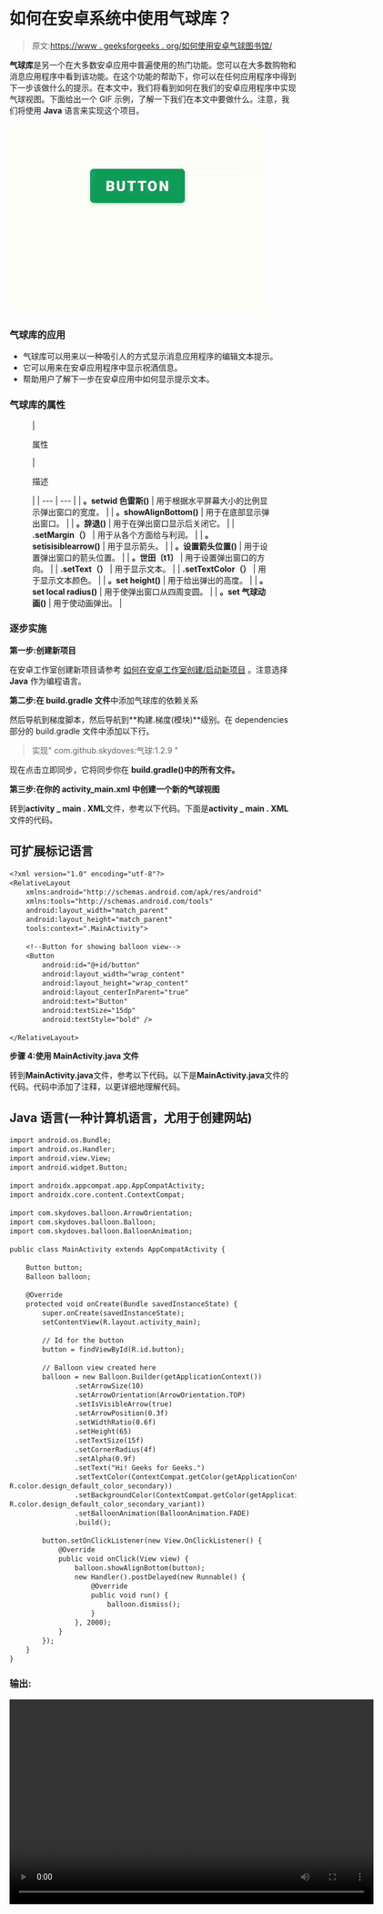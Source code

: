# 如何在安卓系统中使用气球库？

> 原文:[https://www . geeksforgeeks . org/如何使用安卓气球图书馆/](https://www.geeksforgeeks.org/how-to-use-balloon-library-in-android/)

**气球库**是另一个在大多数安卓应用中普遍使用的热门功能。您可以在大多数购物和消息应用程序中看到该功能。在这个功能的帮助下，你可以在任何应用程序中得到下一步该做什么的提示。在本文中，我们将看到如何在我们的安卓应用程序中实现气球视图。下面给出一个 GIF 示例，了解一下我们在本文中要做什么。注意，我们将使用 **Java** 语言来实现这个项目。

![ Balloon Library in Android Sample GIF](img/6bb8a5a42844972bb7bc1e0c9342fabb.png)

### 气球库的应用

*   气球库可以用来以一种吸引人的方式显示消息应用程序的编辑文本提示。
*   它可以用来在安卓应用程序中显示祝酒信息。
*   帮助用户了解下一步在安卓应用中如何显示提示文本。

### **气球库的属性**

<figure class="table">

| 

属性

 | 

描述

 |
| --- | --- |
| **。setwid 色雷斯()** | 用于根据水平屏幕大小的比例显示弹出窗口的宽度。 |
| **。showAlignBottom()** | 用于在底部显示弹出窗口。 |
| **。辞退()** | 用于在弹出窗口显示后关闭它。 |
| **.setMargin（）** | 用于从各个方面给与利润。 |
| **。setisisiblearrow()** | 用于显示箭头。 |
| **。设置箭头位置()** | 用于设置弹出窗口的箭头位置。 |
| **。世田〔t1〕** | 用于设置弹出窗口的方向。 |
| **.setText（）** | 用于显示文本。 |
| **.setTextColor（）** | 用于显示文本颜色。 |
| **。set height()** | 用于给出弹出的高度。 |
| **。set local radius()** | 用于使弹出窗口从四周变圆。 |
| **。set 气球动画()** | 用于使动画弹出。 |

</figure>

### 逐步实施

**第一步:创建新项目**

在安卓工作室创建新项目请参考 [如何在安卓工作室创建/启动新项目](https://www.geeksforgeeks.org/android-how-to-create-start-a-new-project-in-android-studio/) 。注意选择 **Java** 作为编程语言。

**第二步:在 build.gradle 文件**中添加气球库的依赖关系

然后导航到梯度脚本，然后导航到**构建.梯度(模块)**级别。在 dependencies 部分的 build.gradle 文件中添加以下行。

> 实现" com.github.skydoves:气球:1.2.9 "

现在点击立即同步，它将同步你在 **build.gradle()中的所有文件。**

**第三步:在你的 activity_main.xml 中创建一个新的气球视图**

转到**activity _ main . XML**文件，参考以下代码。下面是**activity _ main . XML**文件的代码。

## 可扩展标记语言

```
<?xml version="1.0" encoding="utf-8"?>
<RelativeLayout 
    xmlns:android="http://schemas.android.com/apk/res/android"
    xmlns:tools="http://schemas.android.com/tools"
    android:layout_width="match_parent"
    android:layout_height="match_parent"
    tools:context=".MainActivity">

    <!--Button for showing balloon view-->
    <Button
        android:id="@+id/button"
        android:layout_width="wrap_content"
        android:layout_height="wrap_content"
        android:layout_centerInParent="true"
        android:text="Button"
        android:textSize="15dp"
        android:textStyle="bold" />

</RelativeLayout>
```

**步骤 4:使用 MainActivity.java 文件**

转到**MainActivity.java**文件，参考以下代码。以下是**MainActivity.java**文件的代码。代码中添加了注释，以更详细地理解代码。

## Java 语言(一种计算机语言，尤用于创建网站)

```
import android.os.Bundle;
import android.os.Handler;
import android.view.View;
import android.widget.Button;

import androidx.appcompat.app.AppCompatActivity;
import androidx.core.content.ContextCompat;

import com.skydoves.balloon.ArrowOrientation;
import com.skydoves.balloon.Balloon;
import com.skydoves.balloon.BalloonAnimation;

public class MainActivity extends AppCompatActivity {

    Button button;
    Balloon balloon;

    @Override
    protected void onCreate(Bundle savedInstanceState) {
        super.onCreate(savedInstanceState);
        setContentView(R.layout.activity_main);

        // Id for the button
        button = findViewById(R.id.button);

        // Balloon view created here
        balloon = new Balloon.Builder(getApplicationContext())
                .setArrowSize(10)
                .setArrowOrientation(ArrowOrientation.TOP)
                .setIsVisibleArrow(true)
                .setArrowPosition(0.3f)
                .setWidthRatio(0.6f)
                .setHeight(65)
                .setTextSize(15f)
                .setCornerRadius(4f)
                .setAlpha(0.9f)
                .setText("Hi! Geeks for Geeks.")
                .setTextColor(ContextCompat.getColor(getApplicationContext(), R.color.design_default_color_secondary))
                .setBackgroundColor(ContextCompat.getColor(getApplicationContext(), R.color.design_default_color_secondary_variant))
                .setBalloonAnimation(BalloonAnimation.FADE)
                .build();

        button.setOnClickListener(new View.OnClickListener() {
            @Override
            public void onClick(View view) {
                balloon.showAlignBottom(button);
                new Handler().postDelayed(new Runnable() {
                    @Override
                    public void run() {
                        balloon.dismiss();
                    }
                }, 2000);
            }
        });
    }
}
```

### **输出:**

<video class="wp-video-shortcode" id="video-541832-1" width="640" height="360" preload="metadata" controls=""><source type="video/mp4" src="https://media.geeksforgeeks.org/wp-content/uploads/20210111111456/Screenrecorder-2021-01-11-10-40-01-326.mp4?_=1">[https://media.geeksforgeeks.org/wp-content/uploads/20210111111456/Screenrecorder-2021-01-11-10-40-01-326.mp4](https://media.geeksforgeeks.org/wp-content/uploads/20210111111456/Screenrecorder-2021-01-11-10-40-01-326.mp4)</video>